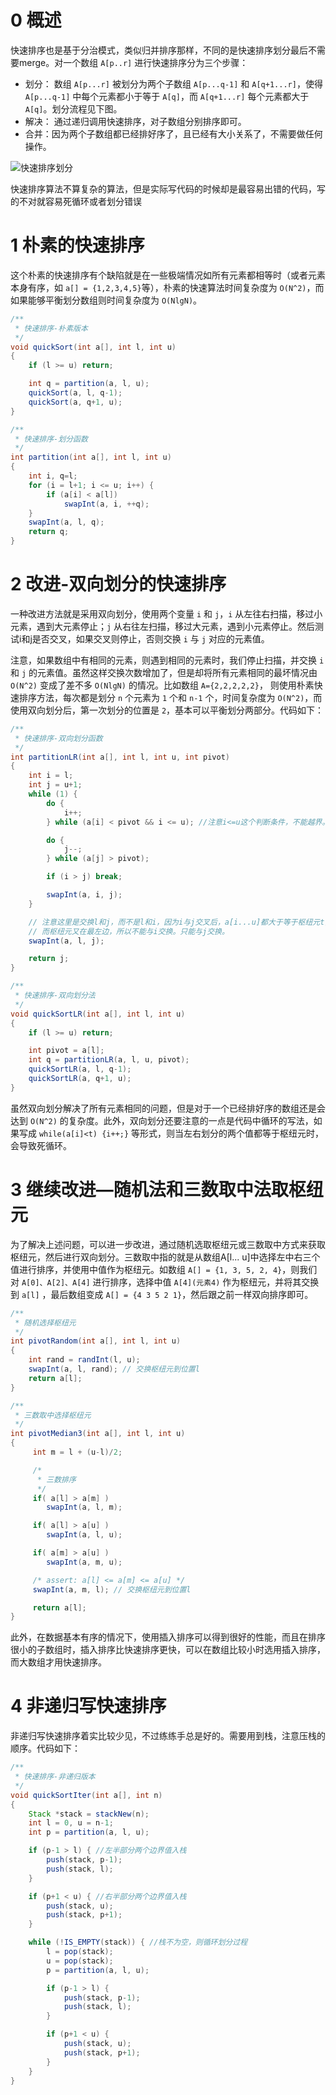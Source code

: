 # 0 概述
快速排序也是基于分治模式，类似归并排序那样，不同的是快速排序划分最后不需要merge。对一个数组 `A[p..r]` 进行快速排序分为三个步骤：

- 划分： 数组 `A[p...r]` 被划分为两个子数组 `A[p...q-1]` 和 `A[q+1...r]`，使得 `A[p...q-1]` 中每个元素都小于等于 `A[q]`，而 `A[q+1...r]` 每个元素都大于 `A[q]`。划分流程见下图。
- 解决： 通过递归调用快速排序，对子数组分别排序即可。
- 合并：因为两个子数组都已经排好序了，且已经有大小关系了，不需要做任何操作。

![快速排序划分](https://user-gold-cdn.xitu.io/2018/9/28/1662050740abaabc?w=814&h=1190&f=png&s=208221)

快速排序算法不算复杂的算法，但是实际写代码的时候却是最容易出错的代码，写的不对就容易死循环或者划分错误

# 1 朴素的快速排序
这个朴素的快速排序有个缺陷就是在一些极端情况如所有元素都相等时（或者元素本身有序，如 `a[] = {1,2,3,4,5}`等），朴素的快速算法时间复杂度为 `O(N^2)`，而如果能够平衡划分数组则时间复杂度为 `O(NlgN)`。

```java
/**
 * 快速排序-朴素版本
 */
void quickSort(int a[], int l, int u)
{
    if (l >= u) return;

    int q = partition(a, l, u);
    quickSort(a, l, q-1);
    quickSort(a, q+1, u);
}

/**
 * 快速排序-划分函数
 */
int partition(int a[], int l, int u)
{
    int i, q=l;
    for (i = l+1; i <= u; i++) {
        if (a[i] < a[l])
            swapInt(a, i, ++q);
    }
    swapInt(a, l, q);
    return q;
}
```

# 2 改进-双向划分的快速排序
一种改进方法就是采用双向划分，使用两个变量 `i` 和 `j`，`i` 从左往右扫描，移过小元素，遇到大元素停止；`j` 从右往左扫描，移过大元素，遇到小元素停止。然后测试i和j是否交叉，如果交叉则停止，否则交换 `i` 与 `j` 对应的元素值。

注意，如果数组中有相同的元素，则遇到相同的元素时，我们停止扫描，并交换 `i` 和 `j` 的元素值。虽然这样交换次数增加了，但是却将所有元素相同的最坏情况由 `O(N^2)` 变成了差不多 `O(NlgN)` 的情况。比如数组 `A={2,2,2,2,2}`， 则使用朴素快速排序方法，每次都是划分 `n` 个元素为 `1` 个和 `n-1` 个，时间复杂度为 `O(N^2)`，而使用双向划分后，第一次划分的位置是 `2`，基本可以平衡划分两部分。代码如下：

```java
/**
 * 快速排序-双向划分函数
 */
int partitionLR(int a[], int l, int u, int pivot)
{
    int i = l;
    int j = u+1;
    while (1) {
        do {
            i++;
        } while (a[i] < pivot && i <= u); //注意i<=u这个判断条件，不能越界。

        do {
            j--;
        } while (a[j] > pivot);

        if (i > j) break;

        swapInt(a, i, j);
    }

    // 注意这里是交换l和j，而不是l和i，因为i与j交叉后，a[i...u]都大于等于枢纽元t，
    // 而枢纽元又在最左边，所以不能与i交换。只能与j交换。
    swapInt(a, l, j);

    return j;
}

/**
 * 快速排序-双向划分法
 */
void quickSortLR(int a[], int l, int u)
{
    if (l >= u) return;

    int pivot = a[l];
    int q = partitionLR(a, l, u, pivot);
    quickSortLR(a, l, q-1);
    quickSortLR(a, q+1, u);
}
```

虽然双向划分解决了所有元素相同的问题，但是对于一个已经排好序的数组还是会达到 `O(N^2)` 的复杂度。此外，双向划分还要注意的一点是代码中循环的写法，如果写成 `while(a[i]<t) {i++;}` 等形式，则当左右划分的两个值都等于枢纽元时，会导致死循环。

# 3 继续改进—随机法和三数取中法取枢纽元
为了解决上述问题，可以进一步改进，通过随机选取枢纽元或三数取中方式来获取枢纽元，然后进行双向划分。三数取中指的就是从数组A[l... u]中选择左中右三个值进行排序，并使用中值作为枢纽元。如数组 `A[] = {1, 3, 5, 2, 4}`，则我们对 `A[0]、A[2]、A[4]` 进行排序，选择中值 `A[4](元素4)` 作为枢纽元，并将其交换到 `a[l]` ，最后数组变成 `A[] = {4 3 5 2 1}`，然后跟之前一样双向排序即可。

```java
/**
 * 随机选择枢纽元
 */
int pivotRandom(int a[], int l, int u)
{
    int rand = randInt(l, u);
    swapInt(a, l, rand); // 交换枢纽元到位置l
    return a[l];
}

/**
 * 三数取中选择枢纽元
 */
int pivotMedian3(int a[], int l, int u)
{
     int m = l + (u-l)/2;

     /*
      * 三数排序
      */
     if( a[l] > a[m] )
        swapInt(a, l, m);

     if( a[l] > a[u] )
        swapInt(a, l, u);

     if( a[m] > a[u] )
        swapInt(a, m, u);

     /* assert: a[l] <= a[m] <= a[u] */
     swapInt(a, m, l); // 交换枢纽元到位置l

     return a[l];
}
```

此外，在数据基本有序的情况下，使用插入排序可以得到很好的性能，而且在排序很小的子数组时，插入排序比快速排序更快，可以在数组比较小时选用插入排序，而大数组才用快速排序。

# 4 非递归写快速排序
非递归写快速排序着实比较少见，不过练练手总是好的。需要用到栈，注意压栈的顺序。代码如下：

```java
/**
 * 快速排序-非递归版本
 */
void quickSortIter(int a[], int n)
{
    Stack *stack = stackNew(n);
    int l = 0, u = n-1;
    int p = partition(a, l, u);

    if (p-1 > l) { //左半部分两个边界值入栈
        push(stack, p-1); 
        push(stack, l);
    }

    if (p+1 < u) { //右半部分两个边界值入栈
        push(stack, u);
        push(stack, p+1);
    }

    while (!IS_EMPTY(stack)) { //栈不为空，则循环划分过程
        l = pop(stack);
        u = pop(stack);
        p = partition(a, l, u);

        if (p-1 > l) {
            push(stack, p-1);
            push(stack, l);
        }

        if (p+1 < u) {
            push(stack, u);
            push(stack, p+1);
        }
    }
}
```

